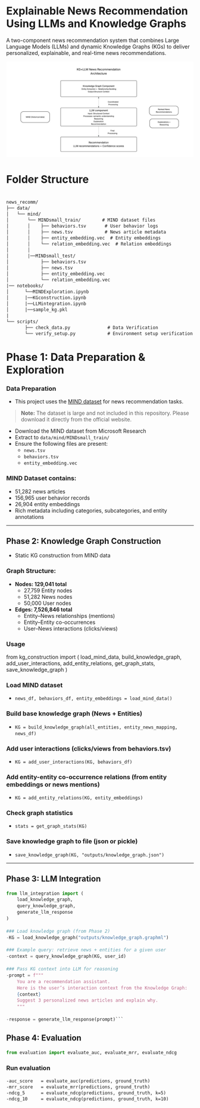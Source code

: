 # Explainable News Recommendation Using LLMs and Knowledge Graphs  

A two-component news recommendation system that combines Large Language Models (LLMs) and dynamic Knowledge Graphs (KGs) to deliver personalized, explainable, and real-time news recommendations.  

![image alt](https://github.com/hvrdhn/Explainable-News-Recommendation-Using-LLMs-and-Knowledge-Graphs/blob/main/architecture.jpeg)

# Folder Structure
<pre><code>
news_recomm/
├── data/
│   └── mind/
│       └── MINDsmall_train/        # MIND dataset files
│       │    ├── behaviors.tsv       # User behavior logs
│       │    ├── news.tsv            # News article metadata
│       │    ├── entity_embedding.vec  # Entity embeddings
│       │    └── relation_embedding.vec  # Relation embeddings
│       │
│       |──MINDsmall_test/
│            ├── behaviors.tsv       
│            ├── news.tsv            
│            ├── entity_embedding.vec 
│            └── relation_embedding.vec  
|── notebooks/
│      └──MINDExploration.ipynb
│      |──KGconstruction.ipynb
│      |──LLMintegration.ipynb
│      |──sample_kg.pkl
|    
└── scripts/
       ├── check_data.py              # Data Verification
       └── verify_setup.py            # Environment setup verification
</code></pre>


# Phase 1: Data Preparation & Exploration 

### Data Preparation

- This project uses the [MIND dataset](https://msnews.github.io/) for news recommendation tasks.  
 > **Note:** The dataset is large and not included in this repository. Please download it directly from the official website.

- Download the MIND dataset from Microsoft Research  
- Extract to `data/mind/MINDsmall_train/`  
- Ensure the following files are present:  
  - `news.tsv`  
  - `behaviors.tsv`  
  - `entity_embedding.vec`  

### MIND Dataset contains:
- 51,282 news articles  
- 156,965 user behavior records  
- 26,904 entity embeddings  
- Rich metadata including categories, subcategories, and entity annotations  

---

## Phase 2: Knowledge Graph Construction  

- Static KG construction from MIND data  

### Graph Structure:
- **Nodes: 129,041 total**
  - 27,759 Entity nodes  
  - 51,282 News nodes  
  - 50,000 User nodes  
- **Edges: 7,526,846 total**
  - Entity–News relationships (mentions)  
  - Entity–Entity co-occurrences  
  - User–News interactions (clicks/views)  

### Usage
from kg_construction import (
    load_mind_data, 
    build_knowledge_graph, 
    add_user_interactions, 
    add_entity_relations, 
    get_graph_stats, 
    save_knowledge_graph
)

### Load MIND dataset
- `news_df, behaviors_df, entity_embeddings = load_mind_data()`

### Build base knowledge graph (News + Entities)
- `KG = build_knowledge_graph(all_entities, entity_news_mapping, news_df)`

### Add user interactions (clicks/views from behaviors.tsv)
- `KG = add_user_interactions(KG, behaviors_df)`

### Add entity-entity co-occurrence relations (from entity embeddings or news mentions)
- `KG = add_entity_relations(KG, entity_embeddings)`

### Check graph statistics
- `stats = get_graph_stats(KG)`

### Save knowledge graph to file (json or pickle)
- `save_knowledge_graph(KG, "outputs/knowledge_graph.json")`


---

## Phase 3: LLM Integration

```python
from llm_integration import (
    load_knowledge_graph, 
    query_knowledge_graph, 
    generate_llm_response
)

### Load knowledge graph (from Phase 2)
-KG = load_knowledge_graph("outputs/knowledge_graph.graphml")

### Example query: retrieve news + entities for a given user
-context = query_knowledge_graph(KG, user_id)

### Pass KG context into LLM for reasoning
-prompt = f"""
    You are a recommendation assistant. 
    Here is the user’s interaction context from the Knowledge Graph:
    {context}
    Suggest 3 personalized news articles and explain why.
    """

-response = generate_llm_response(prompt)```
```

## Phase 4: Evaluation

```python
from evaluation import evaluate_auc, evaluate_mrr, evaluate_ndcg
```

### Run evaluation
    -auc_score   = evaluate_auc(predictions, ground_truth)
    -mrr_score   = evaluate_mrr(predictions, ground_truth)
    -ndcg_5      = evaluate_ndcg(predictions, ground_truth, k=5)
    -ndcg_10     = evaluate_ndcg(predictions, ground_truth, k=10)



